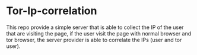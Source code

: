 # Tor-Ip-correlation
This repo provide a simple server that is able to collect the IP of the user that are visiting the page, if the user visit the page with normal browser and tor browser, the server provider is able to correlate the IPs (user and tor user).
